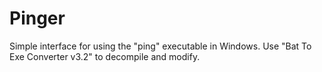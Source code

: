# Pinger
Simple interface for using the "ping" executable in Windows. Use "Bat To Exe Converter v3.2" to decompile and modify.
